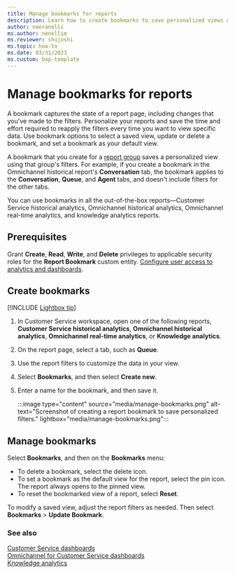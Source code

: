 ```yaml
---
title: Manage bookmarks for reports
description: Learn how to create bookmarks to save personalized views of your Dynamics 365 Customer Service reports, set a bookmark as your default view, and delete bookmarks you no longer need.
author: neeranelli
ms.author: nenellim
ms.reviewer: shujoshi
ms.topic: how-to
ms.date: 03/31/2023
ms.custom: bap-template
---
```


# Manage bookmarks for reports

A bookmark captures the state of a report page, including changes that you've made to the filters. Personalize your reports and save the time and effort required to reapply the filters every time you want to view specific data. Use bookmark options to select a saved view, update or delete a bookmark, and set a bookmark as your default view.

A bookmark that you create for a [report group](report-filters-groups.md) saves a personalized view using that group's filters. For example, if you create a bookmark in the Omnichannel historical report's **Conversation** tab, the bookmark applies to the **Conversation**, **Queue**, and **Agent** tabs, and doesn't include filters for the other tabs.

You can use bookmarks in all the out-of-the-box reports&mdash;Customer Service historical analytics, Omnichannel historical analytics, Omnichannel real-time analytics, and knowledge analytics reports.

## Prerequisites

Grant **Create**, **Read**, **Write**, and **Delete** privileges to applicable security roles for the **Report Bookmark** custom entity. [Configure user access to analytics and dashboards](../administer/configure-customer-service-analytics-insights-csh.md#configure-user-access-to-analytics-and-dashboards).

## Create bookmarks

[!INCLUDE [Lightbox tip](../shared-content/shared/lightbox-tip.md)]

1. In Customer Service workspace, open one of the following reports, **Customer Service historical analytics**, **Omnichannel historical analytics**, **Omnichannel real-time analytics**, or **Knowledge analytics**.

1. On the report page, select a tab, such as **Queue**.

1. Use the report filters to customize the data in your view.

1. Select **Bookmarks**, and then select **Create new**.

1. Enter a name for the bookmark, and then save it.

    :::image type="content" source="media/manage-bookmarks.png" alt-text="Screenshot of creating a report bookmark to save personalized filters." lightbox="media/manage-bookmarks.png":::

## Manage bookmarks

Select **Bookmarks**, and then on the **Bookmarks** menu:

- To delete a bookmark, select the delete icon.
- To set a bookmark as the default view for the report, select the pin icon. The report always opens to the pinned view.
- To reset the bookmarked view of a report, select **Reset**.

To modify a saved view, adjust the report filters as needed. Then select **Bookmarks** > **Update Bookmark**.

### See also

[Customer Service dashboards](customer-service-analytics-insights-csh.md)  
[Omnichannel for Customer Service dashboards](omnichannel-analytics-insights.md)  
[Knowledge analytics](knowledge-search-analytics-cs.md)  
